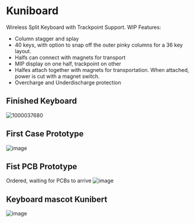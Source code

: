 # Kuniboard
Wireless Split Keyboard with Trackpoint Support. WIP
Features:
* Column stagger and splay
* 40 keys, with option to snap off the outer pinky columns for a 36 key layout.
* Halfs can connect with magnets for transport
* MIP display on one half, trackpoint on other
* Halfes attach together with magnets for transportation. When attached, power is cut with a magnet switch.
* Overcharge and Underdischarge protection

## Finished Keyboard
![1000037680](https://github.com/tobiasarndt/Kuniboard/assets/54204861/1f4eefbe-7b41-41f5-8f8f-687df4bb2e2b)

## First Case Prototype
![image](https://github.com/tobiasarndt/NAME_TBD_Keyboard/assets/54204861/e0fc6622-9397-467f-a2e3-ba414f97932c)


## Fist PCB Prototype
Ordered, waiting for PCBs to arrive
![image](https://github.com/tobiasarndt/Kuniboard/assets/54204861/63e520da-cb51-4c15-9bf2-f47dad7dfdec)

## Keyboard mascot Kunibert
![image](https://github.com/tobiasarndt/Kuniboard/assets/54204861/7ce5dbbf-680a-4d10-9cac-d1ab57af0d1d)
